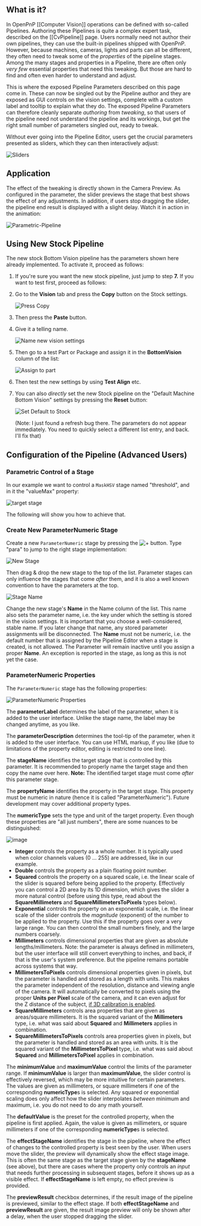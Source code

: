 ## What is it?

In OpenPnP [[Computer Vision]] operations can be defined with so-called Pipelines. Authoring these Pipelines is quite a complex expert task, described on the [[CvPipeline]] page. Users normally need not author their own pipelines, they can use the built-in pipelines shipped with OpenPnP. However, because machines, cameras, lights and parts can all be different, they often need to tweak some of the _properties_ of the pipeline stages. Among the many stages and properties in a Pipeline, there are often only _very few_ essential properties that need this tweaking. But those are hard to find and often even harder to understand and adjust. 

This is where the exposed Pipeline Parameters described on this page come in. These can now be singled out by the Pipeline author and they are exposed as GUI controls on the vision settings, complete with a custom label and tooltip to explain what they do. The exposed Pipeline Parameters can therefore cleanly separate _authoring_ from _tweaking_, so that users of the pipeline need not understand the pipeline and its workings, but get the right small number of parameters singled out, ready to tweak. 

Without ever going into the Pipeline Editor, users get the crucial parameters presented as sliders, which they can then interactively adjust: 

![Sliders](https://user-images.githubusercontent.com/9963310/155244204-5df01b2c-02be-4475-92b4-4063c36e7acc.png)

## Application

The effect of the tweaking is directly shown in the Camera Preview. As configured in the parameter, the slider previews the stage that best shows the effect of any adjustments. In addition, if users stop dragging the slider, the pipeline end result is displayed with a slight delay. Watch it in action in the animation:

![Parametric-Pipeline](https://user-images.githubusercontent.com/9963310/155286493-f074b6b0-74c2-4d2e-ac30-3619a70f424d.GIF)

## Using New Stock Pipeline

The new stock Bottom Vision pipeline has the parameters shown here already implemented. To activate it, proceed as follows:

1. If you're sure you want the new stock pipeline, just jump to step **7.** If you want to test first, proceed as follows:
1. Go to the **Vision** tab and press the **Copy** button on the Stock settings.
  
   ![Press Copy](https://user-images.githubusercontent.com/9963310/155680959-790b3784-137a-4f60-bb10-b89668c0ae81.png)

1. Then press the **Paste** button.
1. Give it a telling name.
   
   ![Name new vision settings](https://user-images.githubusercontent.com/9963310/155681016-e6d26551-8807-42fc-b6ab-7701b6cefb93.png)

1. Then go to a test Part or Package and assign it in the **BottomVision** column of the list:

   ![Assign to part](https://user-images.githubusercontent.com/9963310/155681065-aaf69d58-5d74-40d5-a6f6-b244b414116f.png)

1. Then test the new settings by using **Test Align** etc. 
1. You can also _directly_ set the new Stock pipeline on the "Default Machine Bottom Vision" settings by pressing the **Reset** button:

   ![Set Default to Stock](https://user-images.githubusercontent.com/9963310/155681138-2087b511-46fa-48c6-9fe3-61ba0be88aa4.png)
    
   (Note: I just found a refresh bug there. The parameters do not appear immediately. You need to quickly select a different list entry, and back. I'll fix that)

## Configuration of the Pipeline (Advanced Users)

### Parametric Control of a Stage 

In our example we want to control a `MaskHSV` stage named "threshold", and in it the "valueMax" property: 

![target stage](https://user-images.githubusercontent.com/9963310/155367133-c5e76f86-1995-4084-a81e-70918c521a04.png)

The following will show you how to achieve that.

### Create New ParameterNumeric Stage

Create a new `ParameterNumeric` stage by pressing the ![ + ](https://user-images.githubusercontent.com/9963310/155365599-865f0a2c-81db-4401-932e-a49ddb75b950.png) button. Type "para" to jump to the right stage implementation:

![New Stage](https://user-images.githubusercontent.com/9963310/155365184-8a9a6a0c-fdab-43ac-9fe0-33df1dd8f3cd.png)

Then drag & drop the new stage to the top of the list. Parameter stages can only influence the stages that come _after_ them, and it is also a well known convention to have the parameters at the top.

![Stage Name](https://user-images.githubusercontent.com/9963310/155367974-aaf7af6d-f920-434a-926f-a46f3798b3e5.png)

Change the new stage's **Name** in the Name column of the list. This name also sets the parameter name, i.e. the key under which the setting is stored in the vision settings. It is important that you choose a well-considered, stable name. If you later change that name, any stored parameter assignments will be disconnected. The **Name** must not be numeric, i.e. the default number that is assigned by the Pipeline Editor when a stage is created, is not allowed. The Parameter will remain inactive until you assign a proper **Name**. An exception is reported in the stage, as long as this is not yet the case. 

### ParameterNumeric Properties

The `ParameterNumeric` stage has the following properties:

![ParameterNumeric Properties](https://user-images.githubusercontent.com/9963310/155368795-c6cd41f0-e059-4153-92f7-ad124a0359d4.png)

The **parameterLabel** determines the label of the parameter, when it is added to the user interface. Unlike the stage name, the label may be changed anytime, as you like.

The **parameterDescription** determines the tool-tip of the parameter, when it is added to the user interface. You can use HTML markup, if you like (due to limitations of the property editor, editing is restricted to one line).

The **stageName** identifies the target stage that is controlled by this parameter. It is recommended to properly name the target stage and then copy the name over here. **Note:** The identified target stage must come _after_ this parameter stage.

The **propertyName** identifies the property in the target stage. This property must be numeric in nature (hence it is called "ParameterNumeric"). Future development may cover additional property types.  

The **numericType** sets the type and unit of the target property. Even though these properties are "all just numbers", there are some nuances to be distinguished:

![image](https://user-images.githubusercontent.com/9963310/155369187-7d4281c3-1013-455a-a6c1-c078f4adf90d.png)

- **Integer** controls the property as a whole number. It is typically used when color channels values (0 ... 255) are addressed, like in our example.
- **Double** controls the property as a plain floating point number.
- **Squared** controls the property on a squared scale, i.e. the linear scale of the slider is squared before being applied to the property. Effectively you can control a 2D area by its 1D dimension, which gives the slider a more natural control (before using this type, read about the **SquareMillimeters** and **SquareMillimetersToPixels** types below).
- **Exponential** controls the property on an exponential scale, i.e. the linear scale of the slider controls the _magnitude_ (exponent) of the number to be applied to the property. Use this if the property goes over a very large range. You can then control the small numbers finely, and the large numbers coarsely. 
- **Millimeters** controls dimensional properties that are given as absolute lengths/millimeters. Note: the parameter is always defined in millimeters, but the user interface will still convert everything to inches, and back, if that is the user's system preference. But the pipeline remains portable across systems that way. 
- **MillimetersToPixels** controls dimensional properties given in pixels, but the parameter is handled and stored as a length with units. This makes the parameter independent of the resolution, distance and viewing angle of the camera. It will automatically be converted to pixels using the proper **Units per Pixel** scale of the camera, and it can even adjust for the Z distance of the subject, [if 3D calibration is enabled](https://github.com/openpnp/openpnp/wiki/3D-Units-per-Pixel). 
- **SquareMillimeters** controls area properties that are given as areas/square millimeters. It is the squared variant of the **Millimeters** type, i.e. what was said about **Squared** and **Millimeters** applies in combination. 
- **SquareMillimetersToPixels** controls area properties given in pixels, but the parameter is handled and stored as an area with units.  It is the squared variant of the **MillimetersToPixel** type, i.e. what was said about **Squared** and **MillimetersToPixel** applies in combination. 

The **minimumValue** and **maximumValue** control the limits of the parameter range. If  **minimumValue** is larger than **maximumValue**, the slider control is effectively reversed, which may be more intuitive for certain parameters. The values are given as millimeters, or square millimeters if one of the corresponding **numericType**s is selected. Any squared or exponential scaling does only affect how the slider interpolates _between_ minimum and maximum, i.e. you do not need to do any math yourself.

The **defaultValue** is the preset for the controlled property, when the pipeline is first applied.  Again, the value is given as millimeters, or square millimeters if one of the corresponding **numericType**s is selected.

The **effectStageName** identifies the stage in the pipeline, where the effect of changes to the controlled property is best seen by the user. When users move the slider, the preview will dynamically show the effect stage image. This is often the same stage as the target stage given by the **stageName** (see above), but there are cases where the property only controls an _input_ that needs further processing in subsequent stages, before it shows up as a visible effect. If **effectStageName** is left empty, no effect preview is provided. 

The **previewResult** checkbox determines, if the result image of the pipeline is previewed, similar to the effect stage. If both  **effectStageName** and **previewResult** are given, the result image preview will only be shown after a delay, when the user stopped dragging the slider.  
